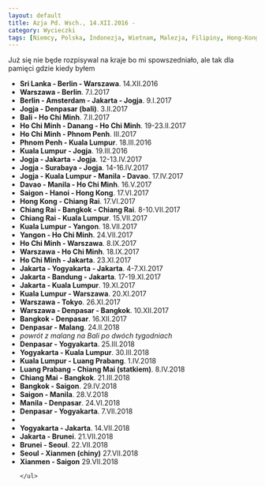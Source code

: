 ```yaml
---
layout: default
title: Azja Pd. Wsch., 14.XII.2016 - 
category: Wycieczki
tags: [Niemcy, Polska, Indonezja, Wietnam, Malezja, Filipiny, Hong-Kong, Tajlandia]
---
```


<div style='margin:auto;max-width: 55em'>
Już się nie będe rozpisywal na kraje bo mi spowszedniało, ale tak dla pamięci gdzie kiedy byłem
<p>
    <ul>
    <li><b>Sri Lanka - Berlin - Warszawa</b>. 14.XII.2016</li>
    <li><b>Warszawa - Berlin</b>. 7.I.2017</li>
    <li><b>Berlin - Amsterdam - Jakarta - Jogja</b>. 9.I.2017</li>
    <li><b>Jogja - Denpasar (bali)</b>. 3.II.2017</li>
    <li><b>Bali - Ho Chi Minh</b>. 7.II.2017</li>
    <li><b>Ho Chi Minh - Danang - Ho Chi Minh</b>. 19-23.II.2017</li>
    <li><b>Ho Chi Minh - Phnom Penh</b>. III.2017</li>
    <li><b>Phnom Penh - Kuala Lumpur</b>. 18.III.2016</li>
    <li><b>Kuala Lumpur - Jogja</b>. 19.III.2016</li>
    <li><b>Jogja - Jakarta - Jogja</b>. 12-13.IV.2017</li>
    <li><b>Jogja - Surabaya - Jogja</b>. 14-16.IV.2017</li>
    <li><b>Jogja - Kuala Lumpur - Manila - Davao</b>. 17.IV.2017</li>
    <li><b>Davao - Manila - Ho Chi Minh</b>. 16.V.2017</li>
    <li><b>Saigon - Hanoi - Hong Kong</b>. 17.VI.2017</li>
    <li><b>Hong Kong - Chiang Rai</b>. 17.VI.2017</li>
    <li><b>Chiang Rai - Bangkok - Chiang Rai</b>. 8-10.VII.2017</li>
    <li><b>Chiang Rai - Kuala Lumpur</b>. 15.VII.2017</li>
    <li><b>Kuala Lumpur - Yangon</b>. 18.VII.2017</li>
    <li><b>Yangon - Ho Chi Minh</b>. 24.VII.2017</li>
    <li><b>Ho Chi Minh - Warszawa</b>. 8.IX.2017</li>
    <li><b>Warszawa - Ho Chi Minh</b>. 18.IX.2017</li>
    <li><b>Ho Chi Minh - Jakarta</b>. 23.XI.2017</li>
    <li><b>Jakarta - Yogyakarta - Jakarta</b>. 4-7.XI.2017</li>
    <li><b>Jakarta - Bandung - Jakarta</b>.  17-19.XI.2017</li>
    <li><b>Jakarta - Kuala Lumpur</b>. 19.XI.2017</li>
    <li><b>Kuala Lumpur - Warszawa</b>. 20.XI.2017</li>
    <li><b>Warszawa - Tokyo</b>. 26.XI.2017</li>
    <li><b>Warszawa - Denpasar - Bangkok</b>. 10.XII.2017</li>
    <li><b>Bangkok - Denpasar</b>. 16.XII.2017</li>
    <li><b>Denpasar - Malang</b>. 24.II.2018</li>
        <li><i>powrót z malang na Bali po dwóch tygodniach</i></li>
        <li><b>Denpasar - Yogyakarta</b>. 25.III.2018</li>
        <li><b>Yogyakarta - Kuala Lumpur</b>. 30.III.2018</li>
        <li><b>Kuala Lumpur - Luang Prabang</b>. 1.IV.2018</li>
        <li><b>Luang Prabang - Chiang Mai (statkiem)</b>. 8.IV.2018</li>
        <li><b>Chiang Mai - Bangkok</b>. 21.III.2018</li>
        <li><b>Bangkok - Saigon</b>. 29.IV.2018</li>
        <li><b>Saigon - Manila</b>. 28.V.2018</li>
        <li><b>Manila - Denpasar</b>. 24.VI.2018</li>
        <li><b>Denpasar - Yogyakarta</b>. 7.VII.2018<li>
        <li><b>Yogyakarta - Jakarta</b>. 14.VII.2018</li>
        <li><b>Jakarta - Brunei</b>. 21.VII.2018</li>
        <li><b>Brunei - Seoul</b>. 22.VII.2018</li>
        <li><b>Seoul - Xianmen (chiny)</b> 27.VII.2018</li>
        <li><b>Xianmen - Saigon</b> 29.VII.2018</li>
        
    </ul>
</p>
